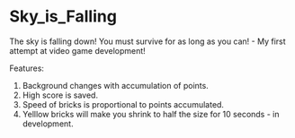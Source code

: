 # Sky_is_Falling
The sky is falling down! You must survive for as long as you can! - My first attempt at video game development!

Features:
1. Background changes with accumulation of points.
2. High score is saved.
3. Speed of bricks is proportional to points accumulated.
4. Yelllow bricks will make you shrink to half the size for 10 seconds - in development.
